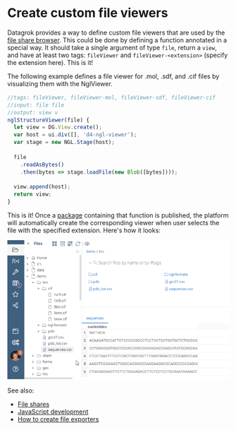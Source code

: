<!-- TITLE: Create custom file viewers -->

# Create custom file viewers

Datagrok provides a way to define custom file viewers that are used by the
[file share browser](../../access/connect-a-file-share.md). This could be done by defining a function annotated in a
special way. It should take a single argument of type `file`, return a `view`, and have at least two tags: `fileViewer`
and `fileViewer-<extension>` (specify the extension here). This is it!

The following example defines a file viewer for .mol, .sdf, and .cif files by visualizing them with the NglViewer.
<!--This
is real code from
the ["NglViewer" public package](https://github.com/datagrok-ai/public/blob/master/packages/NglViewer).-->

```js
//tags: fileViewer, fileViewer-mol, fileViewer-sdf, fileViewer-cif
//input: file file
//output: view v
nglStructureViewer(file) {
  let view = DG.View.create();
  var host = ui.div([], 'd4-ngl-viewer');
  var stage = new NGL.Stage(host);

  file
    .readAsBytes()
    .then(bytes => stage.loadFile(new Blob([bytes])));

  view.append(host);
  return view;
}

```

This is it! Once a [package](../develop.md#packages) containing that function is published, the platform will
automatically create the corresponding viewer when user selects the file with the specified extension. Here's how it
looks:

![file-shares-file-viewers](../../access/file-shares-file-viewers.gif)

See also:

* [File shares](../../access/connect-a-file-share.md)
* [JavaScript development](../develop.md)
* [How to create file exporters](file-exporters.md)
